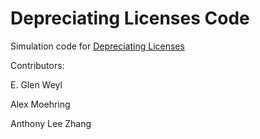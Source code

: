 # Depreciating Licenses Code
Simulation code for [Depreciating Licenses](https://anthonyleezhang.github.io/pdfs/ownership.pdf)

Contributors:

E. Glen Weyl

Alex Moehring

Anthony Lee Zhang
